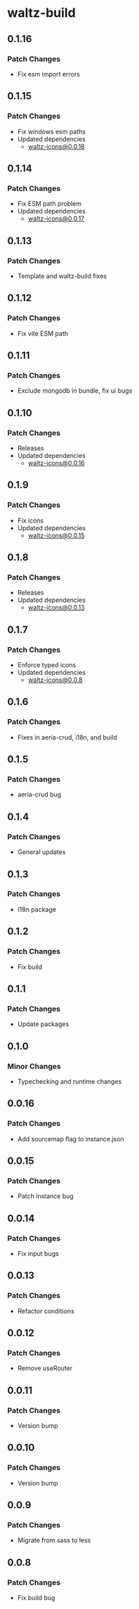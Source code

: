 # waltz-build

## 0.1.16

### Patch Changes

- Fix esm import errors

## 0.1.15

### Patch Changes

- Fix windows esm paths
- Updated dependencies
  - waltz-icons@0.0.18

## 0.1.14

### Patch Changes

- Fix ESM path problem
- Updated dependencies
  - waltz-icons@0.0.17

## 0.1.13

### Patch Changes

- Template and waltz-build fixes

## 0.1.12

### Patch Changes

- Fix vite ESM path

## 0.1.11

### Patch Changes

- Exclude mongodb in bundle, fix ui bugs

## 0.1.10

### Patch Changes

- Releases
- Updated dependencies
  - waltz-icons@0.0.16

## 0.1.9

### Patch Changes

- Fix icons
- Updated dependencies
  - waltz-icons@0.0.15

## 0.1.8

### Patch Changes

- Releases
- Updated dependencies
  - waltz-icons@0.0.13

## 0.1.7

### Patch Changes

- Enforce typed icons
- Updated dependencies
  - waltz-icons@0.0.8

## 0.1.6

### Patch Changes

- Fixes in aeria-crud, i18n, and build

## 0.1.5

### Patch Changes

- aeria-crud bug

## 0.1.4

### Patch Changes

- General updates

## 0.1.3

### Patch Changes

- I18n package

## 0.1.2

### Patch Changes

- Fix build

## 0.1.1

### Patch Changes

- Update packages

## 0.1.0

### Minor Changes

- Typechecking and runtime changes

## 0.0.16

### Patch Changes

- Add sourcemap flag to instance.json

## 0.0.15

### Patch Changes

- Patch instance bug

## 0.0.14

### Patch Changes

- Fix input bugs

## 0.0.13

### Patch Changes

- Refactor conditions

## 0.0.12

### Patch Changes

- Remove useRouter

## 0.0.11

### Patch Changes

- Version bump

## 0.0.10

### Patch Changes

- Version bump

## 0.0.9

### Patch Changes

- Migrate from sass to less

## 0.0.8

### Patch Changes

- Fix build bug
